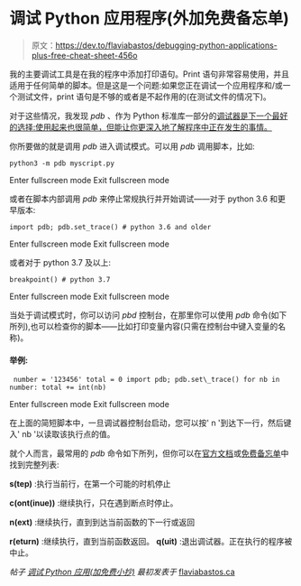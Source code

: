 # 调试 Python 应用程序(外加免费备忘单)

> 原文：<https://dev.to/flaviabastos/debugging-python-applications-plus-free-cheat-sheet-456o>

我的主要调试工具是在我的程序中添加打印语句。Print 语句非常容易使用，并且适用于任何简单的脚本。但是这是一个问题:如果您正在调试一个应用程序和/或一个测试文件，print 语句是不够的或者是不起作用的(在测试文件的情况下)。

对于这些情况，我发现 *pdb* 、作为 Python 标准库一部分的[调试器是下一个最好的选择:使用起来也很简单，但能让你更深入地了解程序中正在发生的事情。](https://docs.python.org/3/library/pdb.html)

你所要做的就是调用 *pdb* 进入调试模式。可以用 *pdb* 调用脚本，比如:

```
python3 -m pdb myscript.py 
```

Enter fullscreen mode Exit fullscreen mode

或者在脚本内部调用 *pdb* 来停止常规执行并开始调试——对于 python 3.6 和更早版本:

```
import pdb; pdb.set_trace() # python 3.6 and older 
```

Enter fullscreen mode Exit fullscreen mode

或者对于 python 3.7 及以上:

```
breakpoint() # python 3.7 
```

Enter fullscreen mode Exit fullscreen mode

当处于调试模式时，你可以访问 *pbd* 控制台，在那里你可以使用 *pdb* 命令(如下所列),也可以检查你的脚本——比如打印变量内容(只需在控制台中键入变量的名称)。

#### 举例:

```
 number = '123456' total = 0 import pdb; pdb.set\_trace() for nb in number: total += int(nb) 
```

Enter fullscreen mode Exit fullscreen mode

在上面的简短脚本中，一旦调试器控制台启动，您可以按' n '到达下一行，然后键入' nb '以读取该执行点的值。

就个人而言，最常用的 *pdb* 命令如下所列，但你可以在[官方文档](https://docs.python.org/3/library/pdb.html)或[免费备忘单](https://drive.google.com/file/d/1TRhDf0XuImgCTgkwwviu0V4c7c-NfVHL/view?usp=sharing)中找到完整列表:

**s(tep)** :执行当前行，在第一个可能的时机停止

**c(ont(inue))** :继续执行，只在遇到断点时停止。

**n(ext)** :继续执行，直到到达当前函数的下一行或返回

**r(eturn)** :继续执行，直到当前函数返回。 **q(uit)** :退出调试器。正在执行的程序被中止。

*帖子* [*调试 Python 应用(加免费小抄)*](https://wp.me/pa0b0y-3n) *最初发表于* [flaviabastos.ca](https://flaviabastos.ca/)